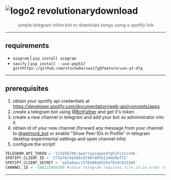 # ![logo2](https://github.com/hessfire/revolutionarydownload/assets/134144364/8a29d7a0-6945-4958-bcbf-9c7de10f5d32) revolutionarydownload
>simple telegram inline bot to download songs using a spotify link

***
## requirements
* `aiogram` | `pip install aiogram`
* `savify` | `pip install --use-pep517 git+https://github.com/stschake/savify@feature/use-yt-dlp`

***
## prerequisites
1. obtain your spotify api credentials at https://developer.spotify.com/documentation/web-api/concepts/apps
2. create a telegram bot using [@BotFather](https://t.me/BotFather) and get it's token
3. create a new channel in telegram and add your bot as administrator into it
4. obtain id of your new channel (forward any message from your channel to  [@getmyid_bot](https://t.me/getmyid_bot) or enable "Show Peer IDs in Profile" in telegram desktop experimental settings and open channel info)
5. configure the script!

```py
TELEGRAM_API_TOKEN = '123456789:qwertyuiopasdfghjklzxcvbb'
SPOTIPY_CLIENT_ID = '273a7dc9a509c8746fd0fb124eb9ef72'
SPOTIPY_CLIENT_SECRET = 'a25a8aac15f0a98a9555ef61dc833385'
CHANNEL_ID = -100123456789 #since telegram requires file_id in order to edit audio in message sent by inline query, you need other chat(channel) where bot can upload files and take their file_id
```
***
